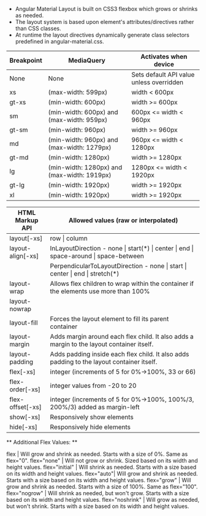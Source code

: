 - Angular Material Layout is built on CSS3 flexbox which grows or shrinks as needed.
- The layout system is based upon element's attributes/directives rather than CSS classes.
- At runtime the layout directives dynamically generate class selectors predefined in angular-material.css. 

Breakpoint | MediaQuery | Activates when device
--- | --- | ---
None | None	| Sets default API value unless overridden
xs | (max-width: 599px) | width < 600px
gt-xs | (min-width: 600px) | width >= 600px
sm | (min-width: 600px) and (max-width: 959px) | 600px <= width < 960px
gt-sm | (min-width: 960px) | width >= 960px
md | (min-width: 960px) and (max-width: 1279px) | 960px <= width < 1280px
gt-md | (min-width: 1280px) | width >= 1280px
lg | (min-width: 1280px) and (max-width: 1919px) | 1280px <= width < 1920px
gt-lg | (min-width: 1920px) | width >= 1920px
xl | (min-width: 1920px) | width >= 1920px

HTML Markup API | Allowed values (raw or interpolated)
--- | ---
layout[-xs] | row \| column
layout-align[-xs]	| InLayoutDirection - none \| start(\*) \| center \| end \| space-around \| space-between
| | PerpendicularToLayoutDirection - none \| start \| center \| end \| stretch(\*)
layout-wrap |	Allows flex children to wrap within the container if the elements use more than 100%
layout-nowrap |
layout-fill | Forces the layout element to fill its parent container
layout-margin | Adds margin around each flex child. It also adds a margin to the layout container itself.
layout-padding | Adds padding inside each flex child. It also adds padding to the layout container itself.
flex[-xs] | integer (increments of 5 for 0%->100%, 33 or 66)
flex-order[-xs] | integer values from -20 to 20
flex-offset[-xs] | integer (increments of 5 for 0%->100%, 100%/3, 200%/3) added as margin-left
show[-xs] | Responsively show elements
hide[-xs] | Responsively hide elements

** Additional Flex Values: **

flex | Will grow and shrink as needed. Starts with a size of 0%. Same as flex="0".
flex="none" | Will not grow or shrink. Sized based on its width and height values.
flex="initial" | Will shrink as needed. Starts with a size based on its width and height values.
flex="auto"| Will grow and shrink as needed. Starts with a size based on its width and height values.
flex="grow" | Will grow and shrink as needed. Starts with a size of 100%. Same as flex="100".
flex="nogrow" | Will shrink as needed, but won't grow. Starts with a size based on its width and height values.
flex="noshrink" | Will grow as needed, but won't shrink. Starts with a size based on its width and height values.
